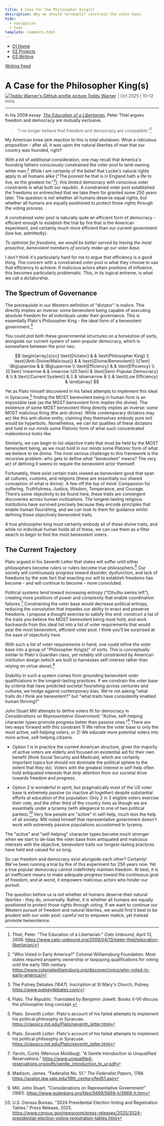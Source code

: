 ```yaml
---
title: A Case for the Philosopher King(s)
description: Why we should *probably* constrain the voter base.
hide:
  - navigation
  - tags
template: comments.html
---
```


<head>
  <meta charset="UTF-8">
  <meta name="viewport" content="width=device-width, initial-scale=1.0">
  
  <!-- Primary Meta Tags -->
  <meta name="title" content="A Case for the Philosopher King(s) - Teddy Warner">
  <meta name="description" content="Why we should *probably* constrain the voter base.">
  <meta name="keywords" content="political philosophy, democracy, philosopher king, Plato, governance, constrained voting, epistocracy, Peter Thiel, freedom and democracy, voting rights, benevolent leadership, civic virtue, representative government, political theory, founding fathers, natural rights">
  <meta name="author" content="Teddy Warner">
  <meta name="robots" content="index, follow">
  
  <!-- Open Graph / Facebook -->
  <meta property="og:type" content="website">
  <meta property="og:url" content="https://teddywarner.org/writings/benevolentfreedom/">
  <meta property="og:title" content="A Case for the Philosopher King(s) - Teddy Warner">
  <meta property="og:description" content="Why we should *probably* constrain the voter base.">
  <meta property="og:image" content="https://teddywarner.org/assets/images/benevolentfreedom/thumb.png">
  <meta property="og:image:type" content="image/png">
  <meta property="og:image:width" content="1200">
  <meta property="og:image:height" content="630">

  <!-- Twitter -->
  <meta property="twitter:card" content="summary_large_image">
  <meta property="twitter:url" content="https://teddywarner.org/writings/benevolentfreedom/">
  <meta property="twitter:title" content="A Case for the Philosopher King(s) - Teddy Warner">
  <meta property="twitter:description" content="Why we should *probably* constrain the voter base.">
  <meta property="twitter:image" content="https://teddywarner.org/assets/images/benevolentfreedom/thumb.png">

  <!-- Existing resource links -->
  <script src="https://kit.fontawesome.com/79ff35ecec.js" crossorigin="anonymous"></script>
  <link rel="preconnect" href="https://fonts.googleapis.com">
  <link rel="preconnect" href="https://fonts.gstatic.com" crossorigin>
  <link href="https://fonts.googleapis.com/css2?family=Crimson+Pro:ital,wght@0,200..900;1,200..900&display=swap" rel="stylesheet">
  <link href="https://fonts.googleapis.com/css2?family=Crimson+Pro:ital,wght@0,200..900;1,200..900&family=JetBrains+Mono:ital,wght@0,100..800;1,100..800&display=swap" rel="stylesheet">
  <link rel="stylesheet" href="../../assets/css/projects/project.css">
  <link rel="stylesheet" href="../../assets/css/projects/vnp.css">
  <link rel="stylesheet" href="../../assets/css/header.css">
</head>

  <nav class="main-navigation">
    <ul>
      <li><a class="home" href="https://teddywarner.com"><span class="navnum">01</span> Home</a></li>
      <li><a class="proj" href="https://teddywarner.com/proj/"><span class="navnum">02</span> Projects</a></li>
      <li><a class="writ" href="https://teddywarner.com/writ/"><span class="navnum">03</span> Writing</a></li>
    </ul>
  </nav>
  
  <div class="blur-overlay"></div>

<script src="../../assets/js/header.js"></script>
<script>
  document.addEventListener('DOMContentLoaded', function() {
    initializeHeader();
  });
</script>
  
<div class="return2feed"><a href="https://teddywarner.org/writ"><i class="fa-solid fa-arrow-left-long"></i> Writing Feed</a></div>

# A Case for the Philosopher King(s)

<div style="margin-top: -0.8em;">
  <span class="abtlinks"><a href="https://x.com/WarnerTeddy"><img src="https://avatars.githubusercontent.com/u/48384497" alt="Teddy Warner's GitHub profile picture" class="profilepic"><span class="abt" id="name"> Teddy Warner</a><span class="abt" style="font-weight: 300; padding-left: 6px;"><span class="year">| Oct 2025 </span>| <span class="readTime"><i class="far fa-clock"></i> 10–12 mins</span></span></span></span>
  <span class="share" style=" color: inherit;">
  <a class="fb" title="Share on Facebook" href="https://www.facebook.com/sharer/sharer.php?u=https://teddywarner.org/writings/benevolentfreedom/"><i class="fa-brands fa-facebook"></i></a>
  <a class="twitter" title="Share on Twitter" href="https://twitter.com/intent/tweet?url=https://teddywarner.org/writings/benevolentfreedom/&text="><i class="fa-brands fa-x-twitter"></i></a>
  <a class="pin" title="Share on Pinterest" href="https://pinterest.com/pin/create/button/?url=https://teddywarner.org/writings/benevolentfreedom/&media=&description="><i class="fa-brands fa-pinterest"></i></a>
  <a class="ln" title="Share on LinkedIn" href="https://www.linkedin.com/shareArticle?mini=true&url=https://teddywarner.org/writings/benevolentfreedom/"><i class="fab fa-linkedin"></i></a>
  <a class="email" title="Share via Email" href="mailto:info@example.com?&subject=&cc=&bcc=&body=https://teddywarner.org/writings/benevolentfreedom/%0A"><i class="fa-solid fa-paper-plane"></i></a>
  </span>
</div>

---

In his 2009 essay: *[The Education of a Libertarian](https://www.cato-unbound.org/2009/04/13/peter-thiel/education-libertarian/)*, Peter Thiel argues freedom and democracy are mutually exclusive.
> "I no longer believe that freedom and democracy are compatible."[^1]

My American knee-jerk reaction to this is total shutdown. What a ridiculous proposition - after all, it was upon the natural liberties of man that our country was founded, right?

With a bit of additional consideration, one may recall that America's founding fathers consciously constrained the voter pool to land-owning white men.[^2] While I am certainly of the belief that Locke's natural rights apply to all humans alike ("The poorest he that is in England hath a life to live, as the greatest he."[^8]), this *limited* democracy with conscious voter constraints is what built our republic. A constrained voter pool established the freedoms so entrenched that we take them for granted some 250 years later. The question is not whether all humans deserve equal rights, but whether all humans are equally positioned to protect those rights through the voting process.

A constrained voter pool is naturally quite an efficient form of democracy - efficient enough to establish the trial by fire that is the American experiment, and certainly much more efficient than our current government (low bar, admittedly). 

*To optimize for freedoms, we would be better served by having the most proactive, benevolent members of society make up our voter base.*

I don't think it's particularly hard for me to argue that efficiency is a good thing. The concern with a constrained voter pool is what they choose to use that efficiency to achieve. If malicious actors attain positions of influence, this becomes particularly problematic. This, in its logical extreme, is what we call a dictatorship.

## The Spectrum of Governance

The prerequisite in our Western definition of "dictator" is malice. This directly implies an inverse: some benevolent being capable of executing absolute freedom for all individuals under their governance. This is essentially Plato's Philosopher King - the ideal form of a benevolent government.[^3]

You could plot both these governmental structures on a horseshoe of sorts, alongside our current system of semi-popular democracy, which is somewhere between the prior two.

$$
\begin{array}{ccc}
\text{Dictator} & & \text{Philosopher King} \\
\text{(Anti-Divine/Malicious)} & & \text{(Divine/Benevolent)} \\[1em]
\Big\uparrow & & \Big\uparrow \\
\text{Efficiency} & & \text{Efficiency} \\[0.5em]
\nwarrow & & \nearrow \\[0.5em]
& \text{Semi-Popular Democracy} & \\
& \text{(Current System)} & \\
& \downarrow & \\
& \text{Low Efficiency} &
\end{array}
$$

Yet as Plato himself discovered in his failed attempts to implement this ideal in Syracuse,[^4] finding the MOST benevolent being in human form is an impossible task (as the MOST benevolent form implies the divine). The existence of some MOST benevolent thing directly implies an inverse: some MOST malicious thing (the anti-divine). While contemporary dictators may act like this anti-divine entity, claiming they themselves embody pure evil would be hyperbolic. Nonetheless, we can list qualities of these dictators and hold in our minds some Platonic form of what such concentrated malevolence looks like.

Similarly, we can begin to list objective traits that must be held by the MOST benevolent being, as we must hold in our minds some Platonic form of what we believe to be divine. The most serious challenge to this framework is the recursive problem: who gets to define what "benevolent" means? The very act of defining it seems to require the benevolent actor themself. 

Fortunately, there exist certain traits viewed as benevolent good that span all cultures, customs, and religions (these are essentially our shared conception of what is divine). A few off the top of mind: Compassion for suffering, Truthfulness, Justice, Wisdom, Temperance, and Courage. There’s some objectivity to be found here, these traits are convergent discoveries across human civilizations. The longest-lasting religious institutions have survived precisely because they encode principles that enable human flourishing, and we can look to them for guidance whilst defining these objectively benevolent traits.

A true philosopher king must certainly embody all of these divine traits, and while no individual human holds all of these, we can use them as a filter search to begin to find the most benevolent voters.

## The Current Trajectory

Plato argued in his Seventh Letter that states will suffer until either philosophers become rulers or rulers become true philosophers.[^4] Our society will continuously progress toward disorder, dysfunction, and lack of freedoms by the sole fact that enacting our will to establish freedoms has become - and will continue to become - more convoluted.

Political systems tend toward increasing entropy (“Cthulhu swims left”), creating more positions of power and complexity that enable coordination failures.[^9] Constraining the voter base would decrease political entropy, reducing the convolution that impedes our ability to enact and preserve freedoms. I propose a thought exercise to satisfy this end: construct a list of the traits you believe the MOST benevolent being must hold, and work backwards from this ideal list into a list of voter requirements that would year the most benevolent, efficient voter pool. I think you’ll be surprised at the ease of objectivity here.

With such a list of voter requirements in hand, one could refine the voter base into a group of "Philosopher King(s)" of sorts. This is conceptually similar to Plato's Guardian class, yet notably still constrained by American institution design (which are built to harnesses self-interest rather than relying on virtue alone).[^7]

Stability in such a system comes from grounding benevolent voter qualifications in the longest-lasting practices. If we constrain the voter base by criteria that have predicted societal flourishing across centuries and cultures, we hedge against contemporary bias. We're not asking "what traits do *I* think are benevolent?" but "what traits have consistently enabled human thriving?"  

John Stuart Mill attempts to define voters fit for democracy in *Considerations on Representative Government*: "Active, self-helping character types promote progress better than passive ones."[^5] There are two ways forward with this constraint 1) We refine the voter base to only the most active, self-helping voters, or 2) We educate more potential voters into more active, self-helping citizens. 

- Option 1 is in practice the current American structure, given the majority of active voters are elderly and focused on existential aid for their own benefit (think Social Security and Medicaid, which are certainly important topics but should not dominate the political sphere to the extent that they do). Voters with the greatest interest in self-help often hold antiquated interests that strip attention from our societal drive towards freedom and progress.

- Option 2 is wonderful in spirit, but pragmatically most of the US voter base is extremely passive (or inactive all together) despite substantial efforts at education of the population. Only 2 in 3 eligible voters exercise their vote, and the other third of the country lives as though we are essentially under a tyranny (with allegiance to one of two political parties).[^12] Very few people are "active" in self-help, much less the help of all society. Mill noted himself that representative government doesn't work with extremely passive populations accustomed to tyranny.

The "active" and "self-helping" character types become much stronger when we start to de-bias the voter base from antiquated and malicious interests with the objective, benevolent traits our longest-lasting practices have held and valued for so long.

So can freedom and democracy exist alongside each other? Certainly! We've been running a trial by fire of this experiment for 250 years now. Yet a true popular democracy cannot indefinitely maintain freedom. At best, it is an inefficient means to make adequate progress toward the continuous goal of freedom, and at worst, it empowers malicious actors who hinder our pursuit.

The question before us is not whether all humans deserve their natural liberties - they do, universally. Rather, it is whether all humans are equally positioned to protect those rights through voting. If we want to continue our Western pursuit of freedom and natural liberties, we would find it best to be prudent with our voter pool: careful not to empower malice, yet instead promote benevolence.

[^1]: Thiel, Peter. "The Education of a Libertarian." *Cato Unbound*, April 13, 2009. https://www.cato-unbound.org/2009/04/13/peter-thiel/education-libertarian/
[^2]: "Who Voted in Early America?" Colonial Williamsburg Foundation. Most states required property ownership or taxpaying qualifications for voting until the early 19th century https://www.colonialwilliamsburg.org/discover/civics/who-voted-in-early-america/
[^3]: Plato. *The Republic*. Translated by Benjamin Jowett. Books V-VII discuss the philosopher king concept.
[^4]: Plato. *Seventh Letter*. Plato's account of his failed attempts to implement his political philosophy in Syracuse. https://classics.mit.edu/Plato/seventh_letter.html
[^5]: Mill, John Stuart. "Considerations on Representative Government" (1861). https://www.gutenberg.org/files/5669/5669-h/5669-h.htm
[^7]: Madison, James. "Federalist No. 51." *The Federalist Papers*, 1788. https://avalon.law.yale.edu/18th_century/fed51.asp
[^8]: The Putney Debates (1647). Inscription at St Mary's Church, Putney. https://www.putneydebates.com/
[^9]: Yarvin, Curtis (Mencius Moldbug). "A Gentle Introduction to Unqualified Reservations." https://www.unqualified-reservations.org/pdfs/gentle_introduction_to_ur.pdf
[^10]: Madison, James. "Federalist No. 10." *The Federalist Papers*, 1787. https://avalon.law.yale.edu/18th_century/fed10.asp
[^11]: Popper, Karl. *The Open Society and Its Enemies, Vol. I: The Spell of Plato* (1945). https://antilogicalism.com/wp-content/uploads/2018/04/open-society-1.pdf
[^12]: U.S. Census Bureau. "2024 Presidential Election Voting and Registration Tables." Press Release, 2025. https://www.census.gov/newsroom/press-releases/2025/2024-presidential-election-voting-registration-tables.html